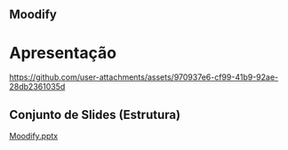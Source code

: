 ## Moodify

# Apresentação



https://github.com/user-attachments/assets/970937e6-cf99-41b9-92ae-28db2361035d







## Conjunto de Slides (Estrutura)

[Moodify.pptx](https://github.com/user-attachments/files/19154219/Moodify.pptx)
